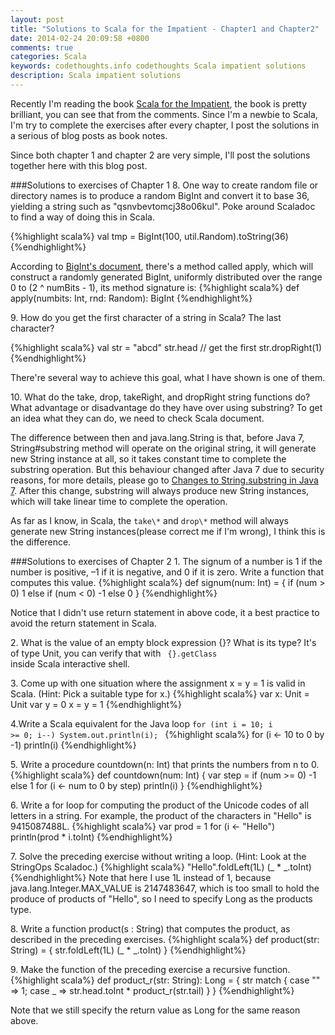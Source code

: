 ```yaml
---
layout: post
title: "Solutions to Scala for the Impatient - Chapter1 and Chapter2"
date: 2014-02-24 20:09:58 +0800
comments: true
categories: Scala
keywords: codethoughts.info codethoughts Scala impatient solutions
description: Scala impatient solutions
---
```


Recently I'm reading the book [Scala for the Impatient](http://www.amazon.com/Scala-Impatient-Cay-S-Horstmann/dp/0321774094), the book is pretty brilliant, you can see that from the comments. Since I'm a newbie to Scala, I'm try to complete the exercises after every chapter, I post the solutions in a serious of blog posts as book notes.

Since both chapter 1 and chapter 2 are very simple, I'll post the solutions together here with this blog post.

<!--more-->

###Solutions to exercises of Chapter 1
8\. One way to create random file or directory names is to produce a random BigInt and convert it to base 36, yielding a string such as "qsnvbevtomcj38o06kul". Poke around Scaladoc to find a way of doing this in Scala.

{%highlight scala%}
    val tmp = BigInt(100, util.Random).toString(36)
{%endhighlight%}

According to [BigInt's document](http://www.scala-lang.org/api/2.10.2/index.html#scala.math.BigInt$), there's a method called apply, which will construct a randomly generated BigInt, uniformly distributed over the range 0 to (2 ^ numBits - 1), its method signature is:
{%highlight scala%}
def apply(numbits: Int, rnd: Random): BigInt
{%endhighlight%}

9\. How do you get the first character of a string in Scala? The last character?

{%highlight scala%}
val str = "abcd"
str.head // get the first
str.dropRight(1)
{%endhighlight%}

There're several way to achieve this goal, what I have shown is one of them.

10\. What do the take, drop, takeRight, and dropRight string functions do? What advantage or disadvantage do they have over using substring?
To get an idea what they can do, we need to check Scala document.

The difference between then and java.lang.String is that, before Java 7, String#substring method will operate on the original string, it will generate new String instance at all, so it takes constant time to complete the substring operation. But this behaviour changed after Java 7 due to security reasons, for more details, please go to [Changes to String.substring in Java 7](http://www.javaadvent.com/2012/12/changes-to-stringsubstring-in-java-7.html). After this change, substring will always produce new String instances, which will take linear time to complete the operation.

As far as I know, in Scala, the `take\*` and `drop\*` method will always generate new String instances(please correct me if I'm wrong), I think this is the difference.


###Solutions to exercises of Chapter 2
1\. The signum of a number is 1 if the number is positive, –1 if it is negative, and 0 if it is zero. Write a function that computes this value.
{%highlight scala%}
def signum(num: Int) = { if (num > 0) 1 else if (num < 0) -1 else 0 }
{%endhighlight%}

Notice that I didn't use return statement in above code, it a best practice to avoid the return statement in Scala.

2\. What is the value of an empty block expression {}? What is its type?
It's of type Unit, you can verify that with <code> {}.getClass </code> inside Scala interactive shell.

3\. Come up with one situation where the assignment x = y = 1 is valid in Scala. (Hint: Pick a suitable type for x.)
{%highlight scala%}
var x: Unit = Unit
var y = 0
x = y = 1
{%endhighlight%}

4\.Write a Scala equivalent for the Java loop <code>for (int i = 10; i >= 0; i--) System.out.println(i); </code>
{%highlight scala%}
for (i <- 10 to 0 by -1) println(i)
{%endhighlight%}

5\. Write a procedure countdown(n: Int) that prints the numbers from n to 0.
{%highlight scala%}
def countdown(num: Int) {
    var step = if (num >= 0) -1 else 1
    for (i <- num to 0 by step) println(i)
}
{%endhighlight%}

6\. Write a for loop for computing the product of the Unicode codes of all letters in a string. For example, the product of the characters in "Hello" is 9415087488L.
{%highlight scala%}
var prod = 1
for (i <- "Hello") println(prod * i.toInt)
{%endhighlight%}

7\. Solve the preceding exercise without writing a loop. (Hint: Look at the StringOps Scaladoc.)
{%highlight scala%}
"Hello".foldLeft(1L) (_ * _.toInt)
{%endhighlight%}
Note that here I use 1L instead of 1, because java.lang.Integer.MAX_VALUE is 2147483647, which is too small to hold the produce of products of "Hello", so I need to specify Long as the products type.

8\. Write a function product(s : String) that computes the product, as described in the preceding exercises.
{%highlight scala%}
def product(str: String) = {
    str.foldLeft(1L) (_ * _.toInt)
}
{%endhighlight%}

9\. Make the function of the preceding exercise a recursive function.
{%highlight scala%}
def product_r(str: String): Long = {
    str match {
        case "" => 1;
        case _ => str.head.toInt * product_r(str.tail)
    }
}
{%endhighlight%}

Note that we still specify the return value as Long for the same reason above.



